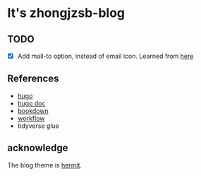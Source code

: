 # It's zhongjzsb-blog

## TODO

- [x] Add mail-to option, instead of email icon. Learned from [here](https://github.com/Track3/hermit/issues/30)

## References

- [hugo](https://www.gohugo.org/theme/casper/)
- [hugo doc](https://gohugo.io/getting-started/)
- [bookdown](https://rachaellappan.github.io/bookdown/)
- [workflow](https://rstats.wtf/project-oriented-workflow.html)
- tidyverse glue

## acknowledge

The blog theme is [hermit](https://github.com/Track3/hermit).
